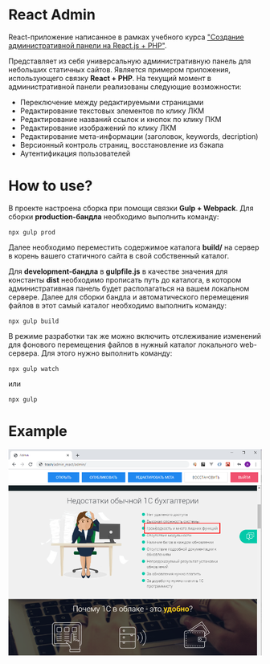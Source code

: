 # React Admin
React-приложение написанное в рамках учебного курса ["Создание административной панели на React.js + PHP"](https://www.udemy.com/course/reactjs_admin_panel/).

Представляет из себя универсальную административную панель для небольших статичных сайтов. Является примером приложения, использующего связку **React + PHP**. На текущий момент в административной панели реализованы следующие возможности:

- Переключение между редактируемыми страницами
- Редактирование текстовых элементов по клику ЛКМ
- Редактирование названий ссылок и кнопок по клику ПКМ
- Редактирование изображений по клику ЛКМ
- Редактирование мета-информации (заголовок, keywords, decription)
- Версионный контроль страниц, восстановление из бэкапа
- Аутентификация пользователей

# How to use?

В проекте настроена сборка при помощи связки **Gulp + Webpack**. Для сборки **production-бандла** необходимо выполнить команду:

```
npx gulp prod
```

Далее необходимо переместить содержимое каталога **build/** на сервер в корень вашего статичного сайта в свой собственный каталог.

Для **development-бандла** в **gulpfile.js** в качестве значения для константы **dist** необходимо прописать путь до каталога, в котором административная панель будет располагаться на вашем локальном сервере. Далее для сборки бандла и автоматического перемещения файлов в этот самый каталог необходимо выполнить команду:

```
npx gulp build
```

В режиме разработки так же можно включить отслеживание изменений для фонового перемещения файлов в нужный каталог локального web-сервера. Для этого нужно выполнить команду:

```
npx gulp watch
```

или

```
npx gulp
```

# Example
![example](readme.png)
